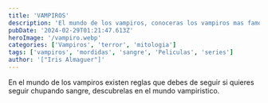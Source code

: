 ```yaml
---
title: 'VAMPIROS'
description: 'El mundo de los vampiros, conoceras los vampiros mas famosos.'
pubDate: '2024-02-29T01:21:47.613Z'
heroImage: '/vampiro.webp'
categories: ['Vampiros', 'terror', 'mitologia']
tags: ['vampiros', 'mordidas', 'sangre', 'Peliculas', 'series']
author: '["Iris Almaguer"]'
---
```


En el mundo de los vampiros existen reglas que debes de seguir si quieres seguir chupando sangre, descubrelas en el mundo vampiristico.